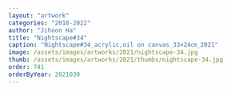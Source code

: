 ```yaml
---
layout: "artwork"
categories: "2018-2022"
author: "Jihoon Ha"
title: "Nightscape#34"
caption: "Nightscape#34_acrylic,oil on canvas_33×24㎝_2021"
image: /assets/images/artworks/2021/nightscape-34.jpg
thumb: /assets/images/artworks/2021/thumbs/nightscape-34.jpg
order: 741
orderByYear: 2021030
---
```

